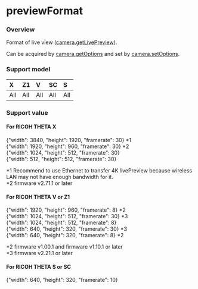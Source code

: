 # previewFormat

### Overview

Format of live view ([camera.getLivePreview](../commands/camera.get_live_preview.md)).

Can be acquired by [camera.getOptions](../commands/camera.get_options.md) and set by [camera.setOptions](../commands/camera.set_options.md).

### Support model

| X | Z1 | V | SC | S |
|:--|:--|:--|:--|:--|
| All | All | All | All | All |

### Support value

#### For RICOH THETA X

{"width": 3840, "height": 1920, "framerate": 30} \*1  
{"width": 1920, "height": 960, "framerate": 30} \*2  
{"width": 1024, "height": 512, "framerate": 30}  
{"width": 512, "height": 512, "framerate": 30}  

\*1 Recommend to use Ethernet to transfer 4K livePreview because wireless LAN may not have enough bandwidth for it.  
\*2 firmware v2.71.1 or later

#### For RICOH THETA V or Z1

{"width": 1920, "height": 960, "framerate": 8} \*2  
{"width": 1024, "height": 512, "framerate": 30} \*3  
{"width": 1024, "height": 512, "framerate": 8}  
{"width": 640, "height": 320, "framerate": 30} \*3  
{"width": 640, "height": 320, "framerate": 8} \*2  

\*2 firmware v1.00.1 and firmware v1.10.1 or later  
\*3 firmware v2.21.1 or later  

#### For RICOH THETA S or SC

{"width": 640, "height": 320, "framerate": 10}  
